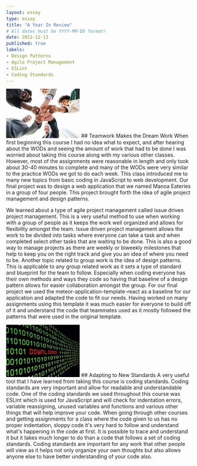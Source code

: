 ```yaml
---
layout: essay
type: essay
title: "A Year In Review"
# All dates must be YYYY-MM-DD format!
date: 2022-12-13
published: true
labels:
- Design Patterns
- Agile Project Management
- ESLint
- Coding Standards
---
```


<img width="200px" class="rounded float-start pe-4" src="../img/aYearInReview/Teamwork.jpg" alt="../img/aYearInReview/Teamwork.jpg">
##  Teamwork Makes the Dream Work
When first beginning this course I had no idea what to expect, and after hearing about the WODs and seeing the amount of work that had to be done I was worried about taking this course along with my various other classes. However, most of the assignments were reasonable in length and only took about 30-40 minutes to complete and many of the WODs were very similar to the practice WODs we got to do each week. This class introduced me to many new topics from basic coding in JavaScript to web development. Our final project was to design a web application that we named Manoa Eateries in a group of four people. This project brought forth the idea of agile project management and design patterns.

We learned about a type of agile project management called issue driven project management. This is a very useful method to use when working with a group of people as it keeps the work well organized and allows for flexibility amongst the team. Issue driven project management allows the work to be divided into tasks where everyone can take a task and when completed select other tasks that are waiting to be done. This is also a good way to manage projects as there are weekly or biweekly milestones that help to keep you on the right track and give you an idea of where you need to be. Another topic related to group work is the idea of design patterns. This is applicable to any group related work as it sets a type of standard and blueprint for the team to follow. Especially when coding everyone has their own methods and ways they code so having that baseline of a design pattern allows for easier collaboration amongst the group. For our final project we used the meteor-application-template-react as a baseline for our application and adapted the code to fit our needs. Having worked on many assignments using this template it was much easier for everyone to build off of it and understand the code that teammates used as it mostly followed the patterns that were used in the original template.

<img width="200px" class="rounded float-start pe-4" src="../img/aYearInReview/Binary.jpg" alt="../img/aYearInReview/Binary.jpg">
## Adapting to New Standards
A very useful tool that I have learned from taking this course is coding standards. Coding standards are very important and allow for readable and understandable code. One of the coding standards we used throughout this course was ESLint which is used for JavaScript and will check for indentation errors, variable reassigning, unused variables and functions and various other things that will help improve your code. When going through other courses and getting assignments for a class where the code given to us has no proper indentation, sloppy code it's very hard to follow and understand what's happening in the code at first. It is possible to trace and understand it but it takes much longer to do than a code that follows a set of coding standards. Coding standards are important for any work that other people will view as it helps not only organize your own thoughts but also allows anyone else to have better understanding of your code also.
